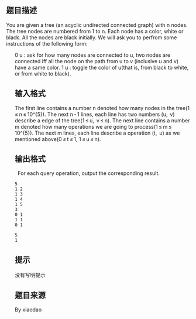 


## 题目描述
You are given a tree (an acyclic undirected connected graph) with n nodes. The tree nodes are numbered from 1 to n. 
Each node has a color, white or black. All the nodes are black initially.
We will ask you to perfrom some instructions of the following form:
<ul type="disc">

0 u : ask for how many nodes are connected to u, two nodes are connected iff all the node on the path from u to v (inclusive u and v) have a same color. 
1 u : toggle the color of u(that is, from black to white, or from white to black). 
## 输入格式
The first line contains a number n denoted how many nodes in the tree(1 ≤ n ≤ 10^{5}). The next n - 1 lines, each line has two numbers (u,  v) describe a edge of the tree(1 ≤ u,  v ≤ n). The next line contains a number m denoted how many operations we are going to process(1 ≤ m ≤ 10^{5}). The next m lines, each line describe a operation (t,  u) as we mentioned above(0 ≤ t ≤ 1, 1 ≤ u ≤ n).
## 输出格式
 
For each query operation, output the corresponding result.

```input1
5
1 2
1 3
1 4
1 5
3
0 1
1 1
0 1

```
```output1
5
1
```

## 提示
没有写明提示
## 题目来源
By xiaodao


